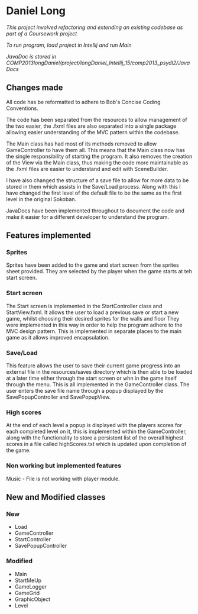 # Daniel Long

*This project involved refactoring and extending an existing codebase as part of a Coursework project*

*To run program, load project in Intellij and run Main*

*JavaDoc is stored in COMP2013longDaniel/project/longDaniel_Intellij_15/comp2013_psydl2/JavaDocs*

## Changes made
All code has be reformatted to adhere to Bob's Concise Coding Conventions. 

The code has been separated from the resources to allow management of the two easier, the .fxml files are also 
separated into a single package allowing easier understanding of the MVC pattern within the codebase.

The Main class has had most of its methods removed to allow GameController to have them all. This means that the
Main class now has the single responsibility of starting the program. It also removes the creation of the View via
the Main class, thus making the code more maintainable as the .fxml files are easier to understand and edit with 
SceneBuilder.

I have also changed the structure of a save file to allow for more data to be stored in them which assists in the Save/Load
process. Along with this I have changed the first level of the default file to be the same as the first level in the original 
Sokoban.

JavaDocs have been implemented throughout to document the code and make it easier for a different developer to 
understand the program.

## Features implemented

### Sprites
Sprites have been added to the game and start screen from the sprites sheet provided. They are selected by the
player when the game starts at teh start screen. 

### Start screen
The Start screen is implemented in the StartController class and StartView.fxml. It allows the user to 
load a previous save or start a new game, whilst choosing their desired sprites for the walls and floor 
They were implemented in this way in order to help the program adhere to the MVC design pattern.
This is implemented in separate places to the main game as it allows improved encapsulation.

### Save/Load
This feature allows the user to save their current game progress into an external file in the resources/saves 
directory which is then able to be loaded at a later time either through the start screen or whn in the game 
itself through the menu. This is all implemented in the GameController class. The user enters the save file name
through a popup displayed by the SavePopupController and SavePopupView.

### High scores
At the end of each level a popup is displayed with the players scores for each completed level on it, this is 
implemented within the GameController, along with the functionality to store a persistent list of the overall
highest scores in a file called highScores.txt which is updated upon completion of the game.

### Non working but implemented features
Music - File is not working with player module.

## New and Modified classes
### New
- Load
- GameController
- StartController
- SavePopupController

### Modified
- Main
- StartMeUp
- GameLogger
- GameGrid 
- GraphicObject
- Level 
